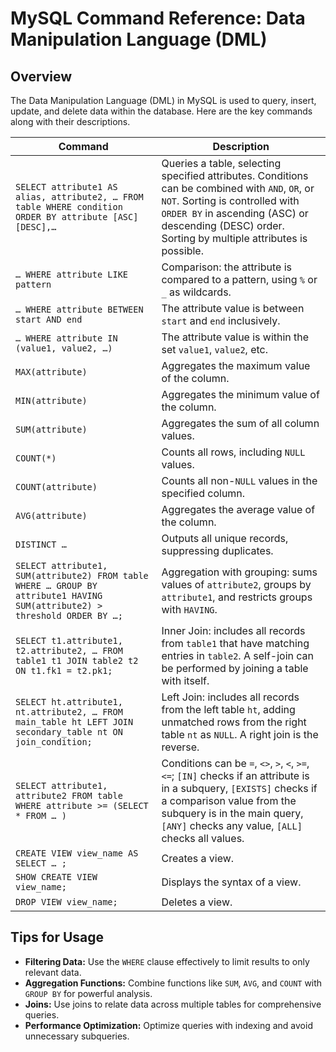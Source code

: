 # MySQL Command Reference: Data Manipulation Language (DML)

## Overview

The Data Manipulation Language (DML) in MySQL is used to query, insert, update, and delete data within the database. Here are the key commands along with their descriptions.

| **Command**                                                                                     | **Description**                                                                                                                                                                                   |
|------------------------------------------------------------------------------------------------|-----------------------------------------------------------------------------------------------------------------------------------------------------------------------------------------------|
| `SELECT attribute1 AS alias, attribute2, … FROM table WHERE condition ORDER BY attribute [ASC][DESC],…` | Queries a table, selecting specified attributes. Conditions can be combined with `AND`, `OR`, or `NOT`. Sorting is controlled with `ORDER BY` in ascending (ASC) or descending (DESC) order. Sorting by multiple attributes is possible. |
| `… WHERE attribute LIKE pattern`                                                               | Comparison: the attribute is compared to a pattern, using `%` or `_` as wildcards.                                                                                                             |
| `… WHERE attribute BETWEEN start AND end`                                                      | The attribute value is between `start` and `end` inclusively.                                                                                                                                 |
| `… WHERE attribute IN (value1, value2, …)`                                                    | The attribute value is within the set `value1`, `value2`, etc.                                                                                                                                |
| `MAX(attribute)`                                                                              | Aggregates the maximum value of the column.                                                                                                                                                    |
| `MIN(attribute)`                                                                              | Aggregates the minimum value of the column.                                                                                                                                                    |
| `SUM(attribute)`                                                                              | Aggregates the sum of all column values.                                                                                                                                                       |
| `COUNT(*)`                                                                                   | Counts all rows, including `NULL` values.                                                                                                                                                      |
| `COUNT(attribute)`                                                                            | Counts all non-`NULL` values in the specified column.                                                                                                                                          |
| `AVG(attribute)`                                                                              | Aggregates the average value of the column.                                                                                                                                                    |
| `DISTINCT …`                                                                                  | Outputs all unique records, suppressing duplicates.                                                                                                                                           |
| `SELECT attribute1, SUM(attribute2) FROM table WHERE … GROUP BY attribute1 HAVING SUM(attribute2) > threshold ORDER BY …;` | Aggregation with grouping: sums values of `attribute2`, groups by `attribute1`, and restricts groups with `HAVING`.                                                                   |
| `SELECT t1.attribute1, t2.attribute2, … FROM table1 t1 JOIN table2 t2 ON t1.fk1 = t2.pk1;`     | Inner Join: includes all records from `table1` that have matching entries in `table2`. A self-join can be performed by joining a table with itself.                                           |
| `SELECT ht.attribute1, nt.attribute2, … FROM main_table ht LEFT JOIN secondary_table nt ON join_condition;` | Left Join: includes all records from the left table `ht`, adding unmatched rows from the right table `nt` as `NULL`. A right join is the reverse. |
| `SELECT attribute1, attribute2 FROM table WHERE attribute >= (SELECT * FROM … )`              | Conditions can be `=`, `<>`, `>`, `<`, `>=`, `<=`; `[IN]` checks if an attribute is in a subquery, `[EXISTS]` checks if a comparison value from the subquery is in the main query, `[ANY]` checks any value, `[ALL]` checks all values. |
| `CREATE VIEW view_name AS SELECT … ;`                                                         | Creates a view.                                                                                                                                                                               |
| `SHOW CREATE VIEW view_name;`                                                                 | Displays the syntax of a view.                                                                                                                                                                |
| `DROP VIEW view_name;`                                                                        | Deletes a view.                                                                                                                                                                               |

## Tips for Usage

- **Filtering Data:** Use the `WHERE` clause effectively to limit results to only relevant data.
- **Aggregation Functions:** Combine functions like `SUM`, `AVG`, and `COUNT` with `GROUP BY` for powerful analysis.
- **Joins:** Use joins to relate data across multiple tables for comprehensive queries.
- **Performance Optimization:** Optimize queries with indexing and avoid unnecessary subqueries.

